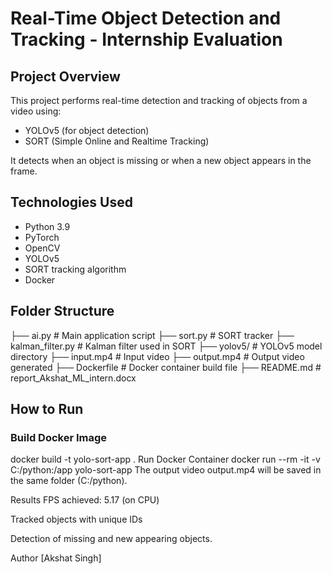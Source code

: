 # Real-Time Object Detection and Tracking - Internship Evaluation

## Project Overview
This project performs real-time detection and tracking of objects from a video using:
- YOLOv5 (for object detection)
- SORT (Simple Online and Realtime Tracking)

It detects when an object is missing or when a new object appears in the frame.

## Technologies Used
- Python 3.9
- PyTorch
- OpenCV
- YOLOv5
- SORT tracking algorithm
- Docker

## Folder Structure
├── ai.py # Main application script ├── sort.py # SORT tracker ├── kalman_filter.py # Kalman filter used in SORT ├── yolov5/ # YOLOv5 model directory ├── input.mp4 # Input video ├── output.mp4 # Output video generated ├── Dockerfile # Docker container build file ├── README.md # report_Akshat_ML_intern.docx


## How to Run

### Build Docker Image
docker build -t yolo-sort-app .
Run Docker Container
docker run --rm -it -v C:/python:/app yolo-sort-app
The output video output.mp4 will be saved in the same folder (C:/python).

Results
FPS achieved: 5.17 (on CPU)

Tracked objects with unique IDs

Detection of missing and new appearing objects.

Author
[Akshat Singh]


